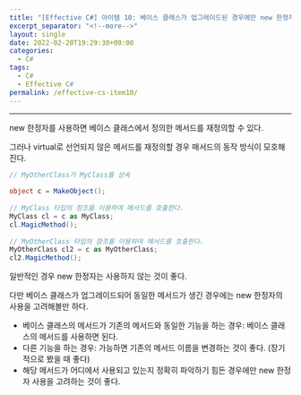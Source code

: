 ```yaml
---
title: "[Effective C#] 아이템 10: 베이스 클래스가 업그레이드된 경우에만 new 한정자를 사용하라"
excerpt_separator: "<!--more-->"
layout: single
date: 2022-02-20T19:29:30+09:00
categories:
  - C#
tags:
  - C#
  - Effective C#
permalink: /effective-cs-item10/
---
```

---
new 한정자를 사용하면 베이스 클래스에서 정의한 메서드를 재정의할 수 있다.

그러나 virtual로 선언되지 않은 메서드를 재정의할 경우 매서드의 동작 방식이 모호해진다.
<!--more-->

```cs
// MyOtherClass가 MyClass를 상속
 
object c = MakeObject();
 
// MyClass 타입의 참조를 이용하여 메서드를 호출한다.
MyClass cl = c as MyClass;
cl.MagicMethod();
 
// MyOtherClass 타입의 참조를 이용하여 메서드를 호출한다.
MyOtherClass cl2 = c as MyOtherClass;
cl2.MagicMethod();
```
일반적인 경우 new 한정자는 사용하지 않는 것이 좋다.

다만 베이스 클래스가 업그레이드되어 동일한 메서드가 생긴 경우에는 new 한정자의 사용을 고려해볼만 하다.

* 베이스 클래스의 메서드가 기존의 메서드와 동일한 기능을 하는 경우: 베이스 클래스의 메서드를 사용하면 된다.
* 다른 기능을 하는 경우: 가능하면 기존의 메서드 이름을 변경하는 것이 좋다. (장기적으로 봤을 때 좋다)
* 해당 메서드가 어디에서 사용되고 있는지 정확히 파악하기 힘든 경우에만 new 한정자 사용을 고려하는 것이 좋다.
